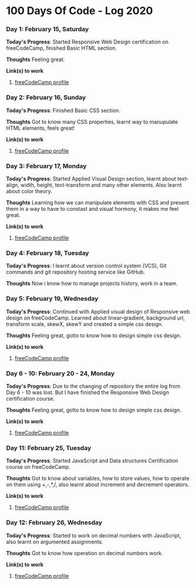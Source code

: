 # 100 Days Of Code - Log 2020

### Day 1: February 15, Saturday

**Today's Progress**: Started Responsive Web Design certification on freeCodeCamp, finished Basic HTML section.

**Thoughts** Feeling great.

**Link(s) to work**
1. [freeCodeCamp profile](https://www.freecodecamp.com/yathinbabux)

### Day 2: February 16, Sunday

**Today's Progress**: Finished Basic CSS section.

**Thoughts** Got to know many CSS properties, learnt way to manupulate HTML elements, feels great!

**Link(s) to work**
1. [freeCodeCamp profile](https://www.freecodecamp.com/yathinbabux)

### Day 3: February 17, Monday

**Today's Progress**: Started Applied Visual Design section, learnt about text-align, width, height, text-transform and many other elements. Also learnt about color theory.

**Thoughts** Learning how we can manipulate elements with CSS and present them in a way to have to constast and visual hormony, it makes me feel great.

**Link(s) to work**
1. [freeCodeCamp profile](https://www.freecodecamp.com/yathinbabux)

### Day 4: February 18, Tuesday

**Today's Progress**: I learnt about version control system (VCS), Git commands and git repository hosting service like GitHub.

**Thoughts** Now i know how to manage projects history, work in a team.

### Day 5: February 19, Wednesday

**Today's Progress**: Continued with Applied visual design of Responsive web design on freeCodeCamp. Learned about linear-gradient, background url, transform scale, skewX, skewY and created a simple css design.

**Thoughts** Feeling great, gotto to know how to design simple css design.

**Link(s) to work**
1. [freeCodeCamp profile](https://www.freecodecamp.com/yathinbabux)

### Day 6 - 10: February 20 - 24, Monday

**Today's Progress**: Due to the changing of repository the entire log from Day 6 - 10 was lost. But I have finished the Responsive Web Design certification course.

**Thoughts** Feeling great, gotto to know how to design simple css design.

**Link(s) to work**
1. [freeCodeCamp profile](https://www.freecodecamp.org/certification/yathinbabux/responsive-web-design)

### Day 11: February 25, Tuesday

**Today's Progress**: Started JavaScript and Data structures Certification course on freeCodeCamp.

**Thoughts** Got to know about variables, how to store values, how to operate on them using +,-,*,/, also learnt about increment and decrement operators.

**Link(s) to work**
1. [freeCodeCamp profile](https://www.freecodecamp.org/yathinbabux/)

### Day 12: February 26, Wednesday

**Today's Progress**: Started to work on decimal numbers with JavaScript, also learnt on argumented assignments.

**Thoughts** Got to know how operation on decimal numbers work.

**Link(s) to work**
1. [freeCodeCamp profile](https://www.freecodecamp.org/yathinbabux/)
